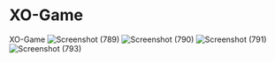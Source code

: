 # XO-Game
XO-Game
![Screenshot (789)](https://github.com/Rawan-abdelfattah/XO-Game/assets/136091053/d1b74bf4-cf12-4c33-84a5-75cfe0862078)
![Screenshot (790)](https://github.com/Rawan-abdelfattah/XO-Game/assets/136091053/c3d2ca5a-c5c1-44d4-8ee4-d3ae77a98802)
![Screenshot (791)](https://github.com/Rawan-abdelfattah/XO-Game/assets/136091053/0882e14c-f374-4235-b84c-a9e8b699fd75)
![Screenshot (793)](https://github.com/Rawan-abdelfattah/XO-Game/assets/136091053/3af0afaf-c448-49ce-9c94-0e501be65e08)

